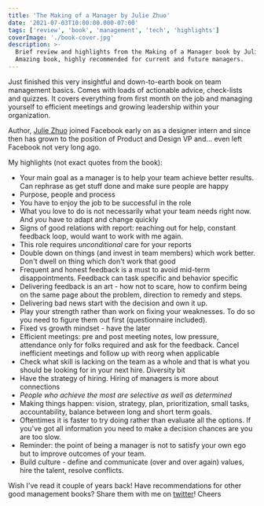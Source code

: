 ```yaml
---
title: 'The Making of a Manager by Julie Zhuo'
date: '2021-07-03T10:00:00.000-07:00'
tags: ['review', 'book', 'management', 'tech', 'highlights']
coverImage: './book-cover.jpg'
description: >-
  Brief review and highlights from the Making of a Manager book by Julie Zhuo.
  Amazing book, highly recommended for current and future managers.
---
```


Just finished this very insightful and down-to-earth book on team management basics.
Comes with loads of actionable advice, check-lists and quizzes.
It covers everything from first month on the job and managing yourself to
efficient meetings and growing leadership within your organization.

Author, [Julie Zhuo](https://twitter.com/joulee) joined Facebook early on as a
designer intern and since then has grown to the position of Product and Design VP and...
even left Facebook not very long ago.

My highlights (not exact quotes from the book):
- Your main goal as a manager is to help your team achieve better results. Can rephrase as get
  stuff done and make sure people are happy
- Purpose, people and process
- You have to enjoy the job to be successful in the role
- What you love to do is not necessarily what your team needs right now. And _you_ have to adapt
  and change quickly
- Signs of good relations with report: reaching out for help, constant feedback loop,
  would want to work with me again.
- This role requires _unconditional_ care for your reports
- Double down on things (and invest in team members) which work better. Don't dwell on thing which
  don't work that good
- Frequent and honest feedback is a must to avoid mid-term disappointments. Feedback can task
  specific and behavior specific
- Delivering feedback is an art - how not to scare, how to confirm being on the same page about
  the problem, direction to remedy and steps.
- Delivering bad news start with the decision and own it up.
- Play your strength rather than work on fixing your weaknesses. To do so you need to figure
  them out first (questionnaire included).
- Fixed vs growth mindset - have the later
- Efficient meetings: pre and post meeting notes, low pressure, attendance only for folks required
  and ask for the feedback. Cancel inefficient meetings and follow up with reorg when applicable
- Check what skill is lacking on the team as a whole and that is what you should be looking for in
  your next hire. Diversity bit
- Have the strategy of hiring. Hiring of managers is more about connections
- _People who achieve the most are selective as well as determined_
- Making things happen: vision, strategy, plan, prioritization, small tasks, accountability,
  balance between long and short term goals.
- Oftentimes it is faster to try doing rather than evaluate all the options. If you've got all
  information you need to make a decision chances are you are too slow.
- Reminder: the point of being a manager is not to satisfy your own ego but to improve
  outcomes of your team.
- Build culture - define and communicate (over and over again) values, hire the talent,
  resolve conflicts.

Wish I've read it couple of years back! Have recommendations for other good management books?
Share them with me on [twitter](https://twitter.com/amalitsky)! Cheers
